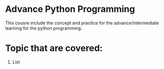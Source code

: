 # Advance Python Programming
This cousre include the concept and practice for the advance/intermediate learning for the python programming.

# Topic that are covered:
1. List


